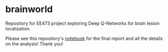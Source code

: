 # brainworld
Repository for EE473 project exploring Deep Q-Networks for brain lesion localization.

Please see this repository's [notebook](src/brainworld-final-report.ipynb) for the final report and all the details on the analysis! Thank you!